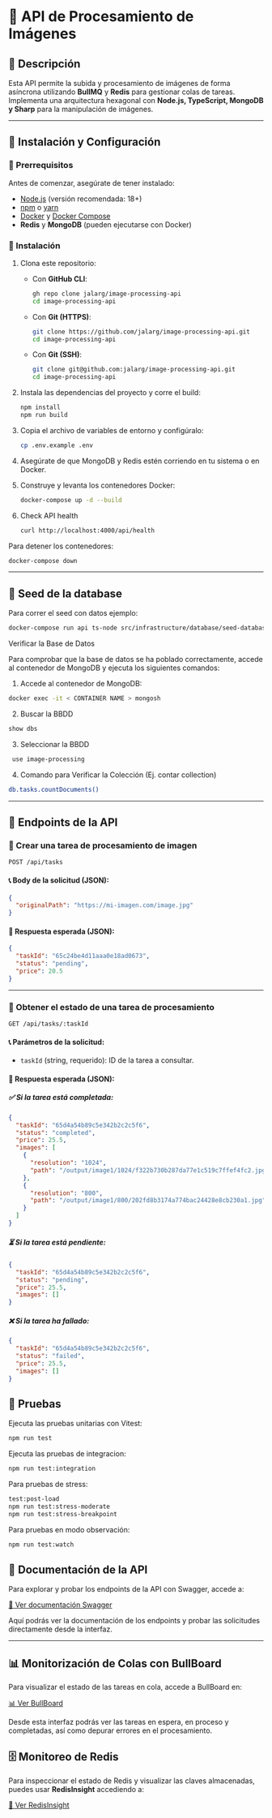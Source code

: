 # 📸 API de Procesamiento de Imágenes

## 📌 Descripción

Esta API permite la subida y procesamiento de imágenes de forma asíncrona utilizando **BullMQ** y **Redis** para gestionar colas de tareas. Implementa una arquitectura hexagonal con **Node.js, TypeScript, MongoDB y Sharp** para la manipulación de imágenes.

---

## 🚀 Instalación y Configuración

### 🔹 Prerrequisitos

Antes de comenzar, asegúrate de tener instalado:

- [Node.js](https://nodejs.org/) (versión recomendada: 18+)
- [npm](https://www.npmjs.com/) o [yarn](https://yarnpkg.com/)
- [Docker](https://www.docker.com/) y [Docker Compose](https://docs.docker.com/compose/)
- **Redis** y **MongoDB** (pueden ejecutarse con Docker)

### 🔹 Instalación

1. Clona este repositorio:

   - Con **GitHub CLI**:

     ```bash
     gh repo clone jalarg/image-processing-api
     cd image-processing-api
     ```

   - Con **Git (HTTPS)**:

     ```bash
     git clone https://github.com/jalarg/image-processing-api.git
     cd image-processing-api
     ```

   - Con **Git (SSH)**:
     ```bash
     git clone git@github.com:jalarg/image-processing-api.git
     cd image-processing-api
     ```

2. Instala las dependencias del proyecto y corre el build:

   ```bash
   npm install
   npm run build
   ```

3. Copia el archivo de variables de entorno y configúralo:

   ```bash
   cp .env.example .env
   ```

4. Asegúrate de que MongoDB y Redis estén corriendo en tu sistema o en Docker.

5. Construye y levanta los contenedores Docker:

   ```bash
   docker-compose up -d --build
   ```

6. Check API health

   ```bash
   curl http://localhost:4000/api/health
   ```

Para detener los contenedores:

```bash
docker-compose down
```

---

## 📁 Seed de la database

Para correr el seed con datos ejemplo:

```bash
docker-compose run api ts-node src/infrastructure/database/seed-database.ts
```

Verificar la Base de Datos

Para comprobar que la base de datos se ha poblado correctamente, accede al contenedor de MongoDB y ejecuta los siguientes comandos:

1. Accede al contenedor de MongoDB:

```bash
docker exec -it < CONTAINER NAME > mongosh
```

2. Buscar la BBDD

```bash
show dbs
```

3. Seleccionar la BBDD

```bash
 use image-processing
```

4. Comando para Verificar la Colección (Ej. contar collection)

```bash
db.tasks.countDocuments()
```

---

## 📁 Endpoints de la API

### 🔹 Crear una tarea de procesamiento de imagen

```http
POST /api/tasks
```

#### 📞 Body de la solicitud (JSON):

```json
{
  "originalPath": "https://mi-imagen.com/image.jpg"
}
```

#### 💌 Respuesta esperada (JSON):

```json
{
  "taskId": "65c24be4d11aaa0e18ad0673",
  "status": "pending",
  "price": 20.5
}
```

---

### 🔹 Obtener el estado de una tarea de procesamiento

```http
GET /api/tasks/:taskId
```

#### 📞 Parámetros de la solicitud:

- `taskId` (string, requerido): ID de la tarea a consultar.

#### 💌 Respuesta esperada (JSON):

##### ✅ **Si la tarea está completada**:

```json
{
  "taskId": "65d4a54b89c5e342b2c2c5f6",
  "status": "completed",
  "price": 25.5,
  "images": [
    {
      "resolution": "1024",
      "path": "/output/image1/1024/f322b730b287da77e1c519c7ffef4fc2.jpg"
    },
    {
      "resolution": "800",
      "path": "/output/image1/800/202fd8b3174a774bac24428e8cb230a1.jpg"
    }
  ]
}
```

##### ⏳ **Si la tarea está pendiente**:

```json
{
  "taskId": "65d4a54b89c5e342b2c2c5f6",
  "status": "pending",
  "price": 25.5,
  "images": []
}
```

##### ❌ **Si la tarea ha fallado**:

```json
{
  "taskId": "65d4a54b89c5e342b2c2c5f6",
  "status": "failed",
  "price": 25.5,
  "images": []
}
```

## 🧪 Pruebas

Ejecuta las pruebas unitarias con Vitest:

```bash
npm run test
```

Ejecuta las pruebas de integracion:

```bash
npm run test:integration
```

Para pruebas de stress:

```bash
test:post-load
npm run test:stress-moderate
npm run test:stress-breakpoint
```

Para pruebas en modo observación:

```bash
npm run test:watch
```

## 📜 Documentación de la API

Para explorar y probar los endpoints de la API con Swagger, accede a:

[📖 Ver documentación Swagger](http://localhost:4000/api-docs)

Aquí podrás ver la documentación de los endpoints y probar las solicitudes directamente desde la interfaz.

---

## 📊 Monitorización de Colas con BullBoard

Para visualizar el estado de las tareas en cola, accede a BullBoard en:

[📊 Ver BullBoard](http://localhost:4000/admin/queues)

Desde esta interfaz podrás ver las tareas en espera, en proceso y completadas, así como depurar errores en el procesamiento.

## 🗄️ Monitoreo de Redis

Para inspeccionar el estado de Redis y visualizar las claves almacenadas, puedes usar **RedisInsight** accediendo a:

[📡 Ver RedisInsight](http://localhost:8001)
